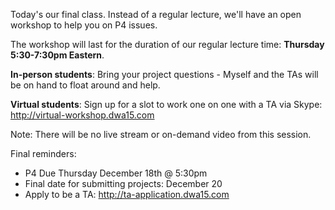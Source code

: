 

Today's our final class. Instead of a regular lecture, we'll have an open workshop to help you on P4 issues.

The workshop will last for the duration of our regular lecture time: **Thursday 5:30-7:30pm Eastern**.

**In-person students**: Bring your project questions - Myself and the TAs will be on hand to float around and help.

**Virtual students**: Sign up for a slot to work one on one with a TA via Skype: <http://virtual-workshop.dwa15.com>

Note: There will be no live stream or on-demand video from this session.

Final reminders:

+ P4 Due Thursday December 18th @ 5:30pm
+ Final date for submitting projects: December 20
+ Apply to be a TA: <http://ta-application.dwa15.com>
